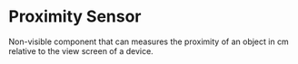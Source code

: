 # Proximity Sensor

Non-visible component that can measures the proximity of an object in cm relative to the view screen of a device.
